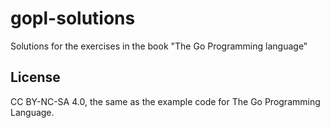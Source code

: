 # gopl-solutions
Solutions for the exercises in the book "The Go Programming language"

## License

CC BY-NC-SA 4.0, the same as the example code for The Go Programming Language.
